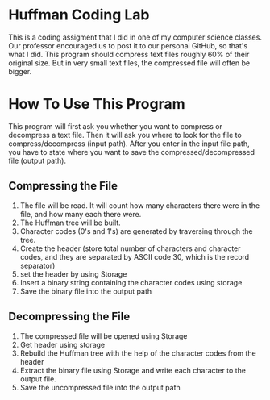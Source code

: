 # Huffman Coding Lab
This is a coding assigment that I did in one of my computer science classes. Our professor encouraged us to post it to our personal GitHub, so that's what I did. This program should compress text files roughly 60% of their original size. But in very small text files, the compressed file will often be bigger.

# How To Use This Program
This program will first ask you whether you want to compress or decompress a text file. Then it will ask you where to look for the file to compress/decompress (input path). After you enter in the input file path, you have to state where you want to save the compressed/decompressed file (output path). 

## Compressing the File
1. The file will be read. It will count how many characters there were in the file, and how many each there were.
2. The Huffman tree will be built.
3. Character codes (0's and 1's) are generated by traversing through the tree.
4. Create the header (store total number of characters and character codes, and they are separated by ASCII code 30, which is the record separator)
5. set the header by using Storage
6. Insert a binary string containing the character codes using storage
7. Save the binary file into the output path

## Decompressing the File
1. The compressed file will be opened using Storage
2. Get header using storage
3. Rebuild the Huffman tree with the help of the character codes from the header
4. Extract the binary file using Storage and write each character to the output file.
5. Save the uncompressed file into the output path
